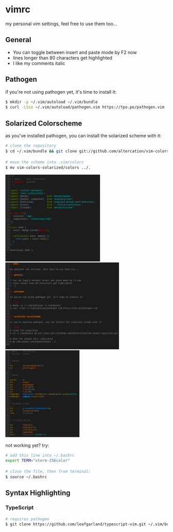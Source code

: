# vimrc

my personal vim settings, feel free to use them too...

## General

* You can toggle between insert and paste mode by F2 now
* lines longer than 80 characters get highlighted
* I like my comments italic

## Pathogen

if you're not using pathogen yet, it's time to install it:

```bash
$ mkdir -p ~/.vim/autoload ~/.vim/bundle 
$ curl -LSso ~/.vim/autoload/pathogen.vim https://tpo.pe/pathogen.vim
```

## Solarized Colorscheme

as you've installed pathogen, you can install the solarized scheme with it:

```bash
# clone the repository
$ cd ~/.vim/bundle && git clone git://github.com/altercation/vim-colors-solarized.git

# move the scheme into .vim/colors
$ mv vim-colors-solarized/colors ../.
```

<img src="examples/typescript.png" height="270">
<img src="examples/readme.png" height="270">
<img src="examples/vimrc.png" height="270">

not working yet? try:

```bash
# add this line into ~/.bashrc
export TERM="xterm-256color"

# close the file, then from terminal:
$ source ~/.bashrc
```

## Syntax Highlighting

### TypeScript

```bash
# requires pathogen
$ git clone https://github.com/leafgarland/typescript-vim.git ~/.vim/bundle/typescript-vim
```
